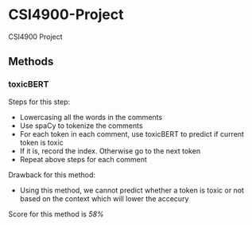 # CSI4900-Project
CSI4900 Project

## Methods

### toxicBERT
Steps for this step:
* Lowercasing all the words in the comments
* Use spaCy to tokenize the comments
* For each token in each comment, use toxicBERT to predict if current token is toxic
* If it is, record the index. Otherwise go to the next token
* Repeat above steps for each comment

Drawback for this method:
* Using this method, we cannot predict whether a token is toxic or not based on the context which will lower the accecury

Score for this method is *58%*